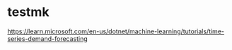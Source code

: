 # testmk
https://learn.microsoft.com/en-us/dotnet/machine-learning/tutorials/time-series-demand-forecasting
